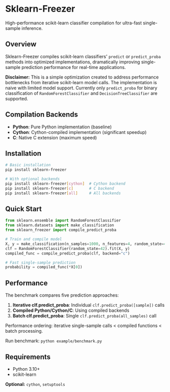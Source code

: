 # Sklearn-Freezer

High-performance scikit-learn classifier compilation for ultra-fast single-sample inference.

## Overview

Sklearn-Freezer compiles scikit-learn classifiers' `predict` or `predict_proba` methods into optimized implementations, dramatically improving single-sample prediction performance for real-time applications.

**Disclaimer:** This is a simple optimization created to address performance bottlenecks from iterative scikit-learn model calls. The implementation is naive with limited model support. Currently only `predict_proba` for binary classification of `RandomForestClassifier` and `DecisionTreeClassifier` are supported.

## Compilation Backends

- **Python**: Pure Python implementation (baseline)
- **Cython**: Cython-compiled implementation (significant speedup)
- **C**: Native C extension (maximum speed)

## Installation

```bash
# Basic installation
pip install sklearn-freezer

# With optional backends
pip install sklearn-freezer[cython]  # Cython backend
pip install sklearn-freezer[c]       # C backend
pip install sklearn-freezer[all]     # All backends
```

## Quick Start

```python
from sklearn.ensemble import RandomForestClassifier
from sklearn.datasets import make_classification
from sklearn_freezer import compile_predict_proba

# Train and compile model
X, y = make_classification(n_samples=1000, n_features=4, random_state=42)
clf = RandomForestClassifier(random_state=42).fit(X, y)
compiled_func = compile_predict_proba(clf, backend="c")

# Fast single-sample prediction
probability = compiled_func(*X[0])
```

## Performance

The benchmark compares five prediction approaches:

1. **Iterative clf.predict_proba**: Individual `clf.predict_proba([sample])` calls
2. **Compiled Python/Cython/C**: Using compiled backends
3. **Batch clf.predict_proba**: Single `clf.predict_proba(all_samples)` call

Performance ordering: iterative single-sample calls < compiled functions < batch processing.

Run benchmark: `python example/benchmark.py`

## Requirements

- Python 3.10+
- scikit-learn

**Optional:** `cython`, `setuptools`
